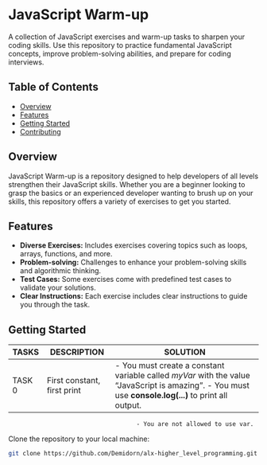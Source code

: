 # JavaScript Warm-up

A collection of JavaScript exercises and warm-up tasks to sharpen your coding skills. Use this repository to practice fundamental JavaScript concepts, improve problem-solving abilities, and prepare for coding interviews.

## Table of Contents

- [Overview](#overview)
- [Features](#features)
- [Getting Started](#getting-started)
- [Contributing](#contributing)


## Overview

JavaScript Warm-up is a repository designed to help developers of all levels strengthen their JavaScript skills. Whether you are a beginner looking to grasp the basics or an experienced developer wanting to brush up on your skills, this repository offers a variety of exercises to get you started.

## Features

- **Diverse Exercises:** Includes exercises covering topics such as loops, arrays, functions, and more.
- **Problem-solving:** Challenges to enhance your problem-solving skills and algorithmic thinking.
- **Test Cases:** Some exercises come with predefined test cases to validate your solutions.
- **Clear Instructions:** Each exercise includes clear instructions to guide you through the task.

## Getting Started

| TASKS | DESCRIPTION | SOLUTION |
|-------|-------------|----------|
| TASK 0 | First constant, first print| - You must create a constant variable    called _myVar_ with the value “JavaScript is amazing”. - You must use __console.log(...)__ to print all output.
                                        
                                        - You are not allowed to use var.



Clone the repository to your local machine:

   ```bash
   git clone https://github.com/Demidorn/alx-higher_level_programming.git
   ```